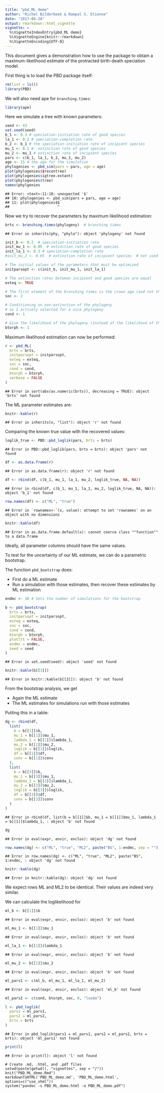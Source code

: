 ```yaml
---
title: "pbd_ML demo"
author: "Richel Bilderbeek & Rampal S. Etienne"
date: "2017-04-28"
output: rmarkdown::html_vignette
vignette: >
  %\VignetteIndexEntry{pbd_ML demo}
  %\VignetteEngine{knitr::rmarkdown}
  %\VignetteEncoding{UTF-8}
---
```


This document gives a demonstration how to use 
the package to obtain a maximum-likelihood estimate
of the protracted birth-death speciation model.

First thing is to load the PBD package itself:



```r
rm(list = ls())
library(PBD)
```

We will also need ape for `branching.times`:


```r
library(ape)
```


Here we simulate a tree with known parameters:


```r
seed <- 43
set.seed(seed)
b_1 <- 0.3 # speciation-initiation rate of good species
la_1 <- 0.2 # speciation-completion rate
b_2 <- b_1 # the speciation-initiation rate of incipient species
mu_1 <- 0.1 #  extinction rate of good species
mu_2 <- mu_1 # extinction rate of incipient species 
pars <- c(b_1, la_1, b_2, mu_1, mu_2)
age <- 15 # the age for the simulation 
phylogenies <- pbd_sim(pars = pars, age = age)
plot(phylogenies$$recontree)
plot(phylogenies$igtree.extant)
plot(phylogenies$tree)
names(phylgenies
```

```
## Error: <text>:11:18: unexpected '$'
## 10: phylogenies <- pbd_sim(pars = pars, age = age)
## 11: plot(phylogenies$$
##                      ^
```

Now we try to recover the parameters by maximum likelihood estimation:



```r
brts <- branching.times(phylogeny)  # branching times
```

```
## Error in inherits(phy, "phylo"): object 'phylogeny' not found
```

```r
init_b <- 0.2  # speciation-initiation rate
init_mu_1 <- 0.05  # extinction rate of good species
init_la_1 <- 0.3 # speciation-completion rate
#init_mu_2 <- 0.05  # extinction rate of incipient species  # not used

# The initial values of the parameters that must be optimized
initparsopt <- c(init_b, init_mu_1, init_la_1)

# The extinction rates between incipient and good species are equal
exteq <- TRUE

# The first element of the branching times is the crown age (and not the stem age)
soc <- 2

# Conditioning on non-extinction of the phylogeny
# as I actively selected for a nice phylogeny
cond <- 1

# Give the likelihood of the phylogeny (instead of the likelihood of the branching times)
btorph <- 1
```

Maximum likelihood estimation can now be performed:


```r
r <- pbd_ML(
  brts = brts,
  initparsopt = initparsopt, 
  exteq = exteq,
  soc = soc, 
  cond = cond,
  btorph = btorph,
  verbose = FALSE
)
```

```
## Error in sort(abs(as.numeric(brts)), decreasing = TRUE): object 'brts' not found
```

The ML parameter estimates are:


```r
knitr::kable(r)
```

```
## Error in inherits(x, "list"): object 'r' not found
```

Comparing the known true value with the recovered values:


```r
loglik_true <- PBD::pbd_loglik(pars, brts = brts)
```

```
## Error in PBD::pbd_loglik(pars, brts = brts): object 'pars' not found
```

```r
df <- as.data.frame(r)
```

```
## Error in as.data.frame(r): object 'r' not found
```

```r
df <- rbind(df, c(b_1, mu_1, la_1, mu_2, loglik_true, NA, NA))
```

```
## Error in rbind(df, c(b_1, mu_1, la_1, mu_2, loglik_true, NA, NA)): object 'b_1' not found
```

```r
row.names(df) <- c("ML", "true")
```

```
## Error in `rownames<-`(x, value): attempt to set 'rownames' on an object with no dimensions
```

```r
knitr::kable(df)
```

```
## Error in as.data.frame.default(x): cannot coerce class ""function"" to a data.frame
```

Ideally, all parameter columns should have the same values.

To test for the uncertainty of our ML estimate, we can do a parametric bootstrap.

The function `pbd_bootstrap` does:

 * First do a ML estimate
 * Run a simulation with those estimates, then recover these estimates by ML estimation


```r
endmc <- 10 # Sets the number of simulations for the bootstrap

b <- pbd_bootstrap(
  brts = brts,
  initparsopt = initparsopt, 
  exteq = exteq,
  soc = soc, 
  cond = cond,
  btorph = btorph,
  plotltt = FALSE,
  endmc = endmc,
  seed = seed
)
```

```
## Error in set.seed(seed): object 'seed' not found
```

```r
knitr::kable(b[[3]])
```

```
## Error in knitr::kable(b[[3]]): object 'b' not found
```

From the bootstrap analysis, we get 

 * Again the ML estimate
 * The ML estimates for simulations run with those estimates

Putting this in a table:


```r
dg <- rbind(df, 
  list(
    b = b[[1]]$b, 
    mu_1 = b[[1]]$mu_1, 
    lambda_1 = b[[1]]$lambda_1, 
    mu_2 = b[[1]]$mu_2,
    loglik = b[[1]]$loglik,
    df = b[[1]]$df,
    conv = b[[1]]$conv
  ),
  list(
    b = b[[3]]$b, 
    mu_1 = b[[3]]$mu_1, 
    lambda_1 = b[[3]]$lambda_1, 
    mu_2 = b[[3]]$mu_2,
    loglik = b[[3]]$loglik,
    df = b[[3]]$df,
    conv = b[[3]]$conv
  )
)
```

```
## Error in rbind(df, list(b = b[[1]]$b, mu_1 = b[[1]]$mu_1, lambda_1 = b[[1]]$lambda_1, : object 'b' not found
```

```r
dg
```

```
## Error in eval(expr, envir, enclos): object 'dg' not found
```

```r
row.names(dg) <- c("ML", "true", "ML2", paste("BS", 1:endmc, sep = ""))
```

```
## Error in row.names(dg) <- c("ML", "true", "ML2", paste("BS", 1:endmc, : object 'dg' not found
```

```r
knitr::kable(dg)
```

```
## Error in knitr::kable(dg): object 'dg' not found
```

We expect rows ML and ML2 to be identical. Their values are
indeed very similar.

We can calculate the loglikelihood for 


```r
ml_b <- b[[1]]$b
```

```
## Error in eval(expr, envir, enclos): object 'b' not found
```

```r
ml_mu_1 <- b[[1]]$mu_1
```

```
## Error in eval(expr, envir, enclos): object 'b' not found
```

```r
ml_la_1 <- b[[1]]$lambda_1
```

```
## Error in eval(expr, envir, enclos): object 'b' not found
```

```r
ml_mu_2 <- b[[1]]$mu_2
```

```
## Error in eval(expr, envir, enclos): object 'b' not found
```

```r
ml_pars1 <- c(ml_b, ml_mu_1, ml_la_1, ml_mu_2)
```

```
## Error in eval(expr, envir, enclos): object 'ml_b' not found
```

```r
ml_pars2 <- c(cond, btorph, soc, 0, "lsoda")

l <- pbd_loglik(
  pars1 = ml_pars1,
  pars2 = ml_pars2,
  brts = brts
)
```

```
## Error in pbd_loglik(pars1 = ml_pars1, pars2 = ml_pars2, brts = brts): object 'ml_pars1' not found
```

```r
print(l)
```

```
## Error in print(l): object 'l' not found
```


```
# Create .md, .html, and .pdf files
setwd(paste(getwd(), "vignettes", sep = "/"))
knit("PBD_ML_demo.Rmd")
markdownToHTML('PBD_ML_demo.md', 'PBD_ML_demo.html', options=c("use_xhml"))
system("pandoc -s PBD_ML_demo.html -o PBD_ML_demo.pdf")
```

